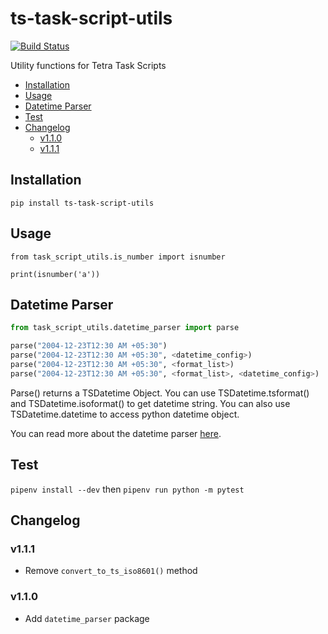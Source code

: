 # ts-task-script-utils <!-- omit in toc -->

[![Build Status](https://travis-ci.com/tetrascience/ts-task-script-utils.svg?branch=master)](https://travis-ci.com/tetrascience/ts-task-script-utils)

Utility functions for Tetra Task Scripts

- [Installation](#installation)
- [Usage](#usage)
- [Datetime Parser](#datetime-parser)
- [Test](#test)
- [Changelog](#changelog)
  - [v1.1.0](#v110)
  - [v1.1.1](#v111)

## Installation

`pip install ts-task-script-utils`

## Usage

`from task_script_utils.is_number import isnumber`

`print(isnumber('a'))`

## Datetime Parser

```python
from task_script_utils.datetime_parser import parse

parse("2004-12-23T12:30 AM +05:30")
parse("2004-12-23T12:30 AM +05:30", <datetime_config>)
parse("2004-12-23T12:30 AM +05:30", <format_list>)
parse("2004-12-23T12:30 AM +05:30", <format_list>, <datetime_config>)
```

Parse() returns a TSDatetime Object. You can use TSDatetime.tsformat() and
TSDatetime.isoformat() to get datetime string. You can also use
TSDatetime.datetime to access python datetime object.

You can read more about the datetime parser [here](task_script_utils/datetime_parser/README.md).

## Test

`pipenv install --dev`
then
`pipenv run python -m pytest`

## Changelog

### v1.1.1

- Remove `convert_to_ts_iso8601()` method

### v1.1.0

- Add `datetime_parser` package

